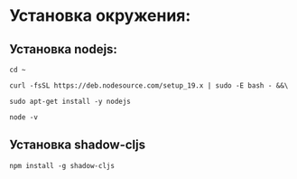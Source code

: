# Установка окружения: 

## Установка nodejs:

`cd ~`

`curl -fsSL https://deb.nodesource.com/setup_19.x | sudo -E bash - &&\`

`sudo apt-get install -y nodejs`

`node -v`

## Установка shadow-cljs

`npm install -g shadow-cljs`